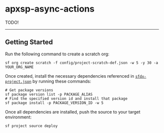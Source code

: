 # apxsp-async-actions

TODO!

---

## Getting Started

Run the following command to create a scratch org:

```
sf org create scratch -f config/project-scratch-def.json -w 5 -y 30 -a YOUR_ORG_NAME
```

Once created, install the necessary dependencies referenced in [`sfdx-project.json`](sfdx-project.json) by running these commands:

```
# Get package versions
sf package version list -p PACKAGE_ALIAS
# Find the specified version id and install that package
sf package install -p PACKAGE_VERSION_ID -w 5
```

Once all dependencies are installed, push the source to your target environment:

```
sf project source deploy
```
